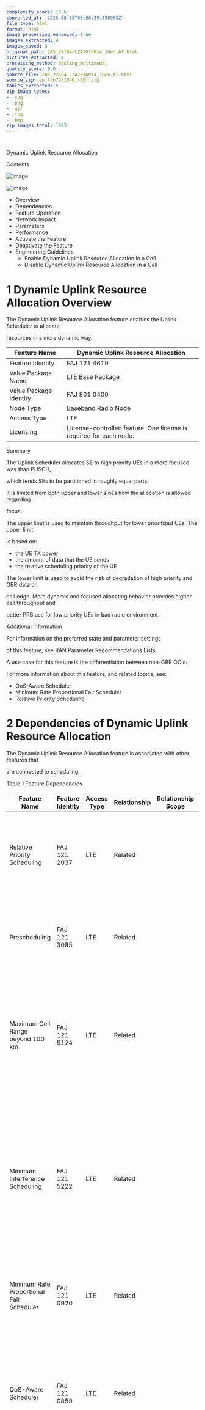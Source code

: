 ```yaml
---
complexity_score: 10.5
converted_at: '2025-08-13T06:58:39.358988Z'
file_type: html
format: html
image_processing_enhanced: true
images_extracted: 4
images_saved: 3
original_path: 285_22104-LZA7016014_1Uen.AT.html
pictures_extracted: 4
processing_method: docling_multimodal
quality_score: 9.0
source_file: 285_22104-LZA7016014_1Uen.AT.html
source_zip: en_lzn7931040_r50f.zip
tables_extracted: 5
zip_image_types:
- .svg
- .png
- .gif
- .jpg
- .bmp
zip_images_total: 1893
---
```


# 

Dynamic Uplink Resource Allocation

Contents

![Image](../images/285_22104-LZA7016014_1Uen.AT/additional_3_CP.png)

![Image](../images/285_22104-LZA7016014_1Uen.AT/additional_3_CP.png)

- Overview
- Dependencies
- Feature Operation
- Network Impact
- Parameters
- Performance
- Activate the Feature
- Deactivate the Feature
- Engineering Guidelines
    - Enable Dynamic Uplink Resource Allocation in a Cell
    - Disable Dynamic Uplink Resource Allocation in a Cell

# 1 Dynamic Uplink Resource Allocation Overview

The Dynamic Uplink Resource Allocation feature enables the Uplink Scheduler to allocate

resources in a more dynamic way.

| Feature Name           | Dynamic Uplink Resource Allocation                                 |
|------------------------|--------------------------------------------------------------------|
| Feature Identity       | FAJ 121 4619                                                       |
| Value Package Name     | LTE Base Package                                                   |
| Value Package Identity | FAJ 801 0400                                                       |
| Node Type              | Baseband Radio Node                                                |
| Access Type            | LTE                                                                |
| Licensing              | License-controlled feature. One license is required for each node. |

Summary

The Uplink Scheduler allocates SE to high priority UEs in a more focused way than PUSCH,

which tends SEs to be partitioned in roughly equal parts.

It is limited from both upper and lower sides how the allocation is allowed regarding

focus.

The upper limit is used to maintain throughput for lower prioritized UEs. The upper limit

is based on:

- the UE TX power
- the amount of data that the UE sends
- the relative scheduling priority of the UE

The lower limit is used to avoid the risk of degradation of high priority and GBR data on

cell edge. More dynamic and focused allocating behavior provides higher cell throughput and

better PRB use for low priority UEs in bad radio environment.

Additional Information

For information on the preferred state and parameter settings

of this feature, see RAN Parameter Recommendations Lists.

A use case for this feature is the differentiation between non-GBR QCIs.

For more information about this feature, and related topics, see:

- QoS-Aware Scheduler
- Minimum Rate Proportional Fair Scheduler
- Relative Priority Scheduling

# 2 Dependencies of Dynamic Uplink Resource Allocation

The Dynamic Uplink Resource Allocation feature is associated with other features that

are connected to scheduling.

Table 1   Feature Dependencies

| Feature Name                                                             | Feature Identity   | Access Type   | Relationship   | Relationship Scope   | Description                                                                                                                                                                                                                                                                                                                                    |
|--------------------------------------------------------------------------|--------------------|---------------|----------------|----------------------|------------------------------------------------------------------------------------------------------------------------------------------------------------------------------------------------------------------------------------------------------------------------------------------------------------------------------------------------|
| Relative Priority Scheduling                                             | FAJ 121 2037       | LTE           | Related        |                      | To achieve the benefits of Dynamic Uplink Resource Allocation, the                                 Relative Priority Scheduling feature must be enabled.                                                                                                                                                                                       |
| Prescheduling                                                            | FAJ 121 3085       | LTE           | Related        |                      | When the Dynamic Uplink Resource Allocation feature is enabled, it                                 limits prescheduling opportunities.                                                                                                                                                                                                         |
| Maximum Cell Range beyond 100 km                                         | FAJ 121 5124       | LTE           | Related        |                      | UEs in zone 0 and zone 1 are limited by the Dynamic Uplink Resource Allocation feature.             UEs in zone 2 are not limited by the Dynamic Uplink Resource Allocation feature.                                                                                                                                                           |
| Minimum Interference Scheduling                                          | FAJ 121 5222       | LTE           | Related        |                      | Uplink cell and UE throughput can decrease as the available             spectrum becomes more fragmented. This can occur when selecting a new starting position             for new transmissions with the resource fair resource allocation strategy.                                                                                         |
| Minimum Rate Proportional Fair                                 Scheduler | FAJ 121 0920       | LTE           | Related        |                      | The Minimum Rate Proportional Fair Scheduler feature allows resource                                 sharing.                                                                                                                                                                                                                                  |
| QoS-Aware Scheduler                                                      | FAJ 121 0859       | LTE           | Related        |                      | QoS differentiation is improved, especially in small cells, with                                 better relative priority configuration compared to legacy.                                 Differentiation in QoS is supported also in the frequency domain.                                                                                  |
| Radio Resource Partitioning​                                             | FAJ 121 4571       | LTE           | Related        |                      | The Dynamic Uplink Resource Allocation feature is not partition-aware. The activation of             the Dynamic Uplink Resource Allocation and the Radio Resource Partitioning features             together can result in suboptimal scheduling. This can decrease the gain from the             Dynamic Uplink Resource Allocation feature. |

Hardware

No specific hardware requirements.

Limitations

No limitations.

Network Requirements

No special network requirements.

# 3 Feature Operation of Dynamic Uplink Resource Allocation

The Dynamic Uplink Resource Allocation feature adds a new scheduling mode to partition

the spectrum more greedy compared to equal sharing.

The feature can operate together with all existing scheduling methods.

The largest possible number of resource blocks is allocated to one single highest-prioritized

UE, unless it is power-limited.

In Figure 1, when all available

data throughput is used, the throughput level flattens out. As the throughput is equally

shared, the level is equal for both UEs, that is, MaxThroughput divided by two.

Figure 1   Uplink Throughput when Feature Dynamic Uplink Resource Allocation is Disabled

In Figure 2, the UE data throughput

follows each other until its level is MaxThroughput divided by two. After this, the UE with

relative priority 2 can use more data throughput and UE with relative priority 1 has to give

away its data throughput capacity. This is because scheduling is done more greedy. Finally,

when the relative priority difference is reached, the throughput levels flatten out.

Figure 2   Uplink Throughput when Feature Dynamic Uplink Resource Allocation is Enabled

In case the UEs are moving away from the base station, the behavior is the same. The UE with

relative priority 2 is power-limited so it cannot use the full data throughput. The available

data throughput capacity then used by the UE with relative priority 1.

# 4 Network Impact of Dynamic Uplink Resource Allocation

Depending on the channel conditions and the radio conditions of high priority UEs,

enhanced uplink cell throughput and PRB use can be observed.

Capacity and Performance

When all UEs have running VoLTE and uplink background data traffic, the number of SEs

for which VoLTE satisfaction can be met is expected to decrease. This is because

uplink background data traffic freerides on the higher priority given by VoLTE

service. Dynamic Uplink Resource Allocation favors UEs with good channel conditions

and allocates these larger resource, and thereby increases the problem with

freeriding.

In overloaded cells, if UEs in the cell have good channel conditions, there is a risk

that radio link failures increase. This is because with Dynamic Uplink Resource

Allocation the Scheduler is allowed to schedule fewer UEs for each TTI when channel

conditions are good. As a result, the interval between a UE gets scheduled in two

consecutive occasions is too long and fewer number of UEs are scheduled in the

cell.

Interfaces

No impact.

Other Network Elements

No impact.

# 5 Parameters for Dynamic Uplink Resource Allocation

The parameters of the Dynamic Uplink Resource Allocation feature are associated to

traffic and scheduling handling.

Table 2   Parameters

| Parameter                                                                                                         | Type      | Description          |
|-------------------------------------------------------------------------------------------------------------------|-----------|----------------------|
| QciProfileOperatorDefined.relativePriority  QciProfilePredefined.relativePriority                                 | Affecting | See MOM description. |
| QciProfileOperatorDefined.relativePriority  QciProfilePredefined.relativePriority  SciProfile.schedulingAlgorithm | Affecting | See MOM description. |
| EUtranCellTDD.pZeroNominalPusch  EUtranCellFDD.pZeroNominalPusch                                                  | Affecting | See MOM description. |

# 6 Performance of Dynamic Uplink Resource Allocation

The Dynamic Uplink Resource Allocation feature is associated with KPIs and counters that

have an impact on the end user..

KPIs

The table lists the main Key Performance Indicators (KPIs) associated with the

feature, and the expected impact.

Table 3   Key Performance Indicators

| KPI                            | Description                                                                                                                                                                                                                                                                                                                       |
|--------------------------------|-----------------------------------------------------------------------------------------------------------------------------------------------------------------------------------------------------------------------------------------------------------------------------------------------------------------------------------|
| Average UL PDCP UE Throughput  | For traffic which uses small SDU (for example, VoLTE), the                                     throughput is not a good measurement to evaluate performance.                                     This is because most of the traffic uses a single TTI and are                                     excluded from the PM counters. |
| Average UL MAC Cell Throughput | For traffic which uses small SDU (for example, VoLTE), the                                     throughput is not a good measurement to evaluate performance.                                     This is because most of the traffic uses a single TTI and are                                     excluded from the PM counters. |

Counters

- pmLcgThpVolUlLcg
- pmLcgThpTimeUlLcg
- pmPdcpVolUlDrbQci
- pmMacUeThpTimeUl
- pmMacUeThpUlDistr
- pmMacUeThpVolUl
- pmUeThpTimeUl
- pmUeThpVolUl
- pmUeThpUlDistr
- pmUeThp2UlDistr

Events

This feature has no associated PM events.

# 7 Activate Dynamic Uplink Resource Allocation

To use the feature, it must be activated following the usual feature activation

procedure.

Prerequisites

- The license key is installed in the node.
- CCTR is active for at least one week before this procedure to collect enough troubleshooting data.

Steps

1. Set the FeatureState.featureState attribute to ACTIVATED in the FeatureState=CXC4012036 MO instance.

After This Task

Keep CCTR active for at least one week after this procedure for continued collection of troubleshooting data.

# 8 Deactivate Dynamic Uplink Resource Allocation

If the feature is no longer needed, it can be deactivated following the usual

feature deactivation procedure. It must also be deactivated before the activation of any

conflicting feature.

Prerequisites

CCTR is active for at least one week before this procedure to collect enough troubleshooting data.

Steps

1. Set the FeatureState.featureState attribute to DEACTIVATED in the FeatureState=CXC4012036 MO instance.

After This Task

Keep CCTR active for at least one week after this procedure for continued collection of troubleshooting data.

# 9 Engineering Guidelines of Dynamic Uplink Resource Allocation

## 9.1 Enable Dynamic Uplink Resource Allocation in a Cell

Prerequisites

Dynamic Uplink Resource Allocation feature is activated in the node.

Steps

1. Lock the cell(s) in which to enable Dynamic Uplink Resource Allocation.
2. Set the attribute: EUtranCellFDD.dynUlResourceAllocEnabled or EUtranCellTDD.dynUlResourceAllocEnabled to TRUE.
3. Unlock the cell(s).

## 9.2 Disable Dynamic Uplink Resource Allocation in a Cell

Steps

1. Lock the cell(s) in which to disable Dynamic Uplink Resource Allocation.
2. Set the attribute: EUtranCellFDD.dynUlResourceAllocEnabled or EUtranCellTDD.dynUlResourceAllocEnabled to FALSE.
3. Unlock the cell(s).